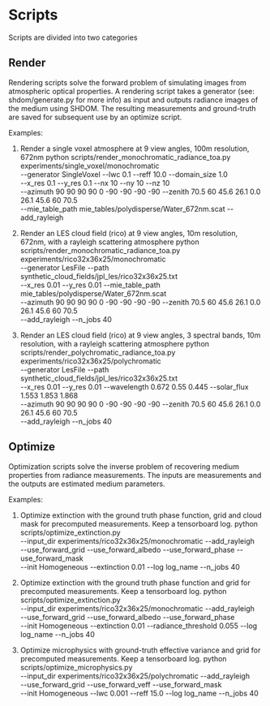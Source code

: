 # Scripts

Scripts are divided into two categories

Render
--- 
Rendering scripts solve the forward problem of simulating images from atmospheric optical properties.
A rendering script takes a generator (see: shdom/generate.py for more info) as input and outputs radiance images of the medium using SHDOM.
The resulting measurements and ground-truth are saved for subsequent use by an optimize script.

Examples:
1. Render a single voxel atmosphere at 9 view angles, 100m resolution, 672nm
python scripts/render_monochromatic_radiance_toa.py experiments/single_voxel/monochromatic \
        --generator SingleVoxel --lwc 0.1 --reff 10.0 --domain_size 1.0 \
        --x_res 0.1 --y_res 0.1 --nx 10 --ny 10 --nz 10  \
        --azimuth 90 90 90 90 0 -90 -90 -90 -90 --zenith 70.5 60 45.6 26.1 0.0 26.1 45.6 60 70.5 \
        --mie_table_path mie_tables/polydisperse/Water_672nm.scat --add_rayleigh

2. Render an LES cloud field (rico) at 9 view angles, 10m resolution, 672nm, with a rayleigh scattering atmosphere
python scripts/render_monochromatic_radiance_toa.py experiments/rico32x36x25/monochromatic \
        --generator LesFile --path synthetic_cloud_fields/jpl_les/rico32x36x25.txt \
        --x_res 0.01 --y_res 0.01 --mie_table_path mie_tables/polydisperse/Water_672nm.scat \
        --azimuth 90 90 90 90 0 -90 -90 -90 -90 --zenith 70.5 60 45.6 26.1 0.0 26.1 45.6 60 70.5 \
        --add_rayleigh --n_jobs 40 

2. Render an LES cloud field (rico) at 9 view angles, 3 spectral bands, 10m resolution, with a rayleigh scattering atmosphere
python scripts/render_polychromatic_radiance_toa.py experiments/rico32x36x25/polychromatic\
        --generator LesFile --path synthetic_cloud_fields/jpl_les/rico32x36x25.txt \
        --x_res 0.01 --y_res 0.01 --wavelength 0.672 0.55 0.445  --solar_flux 1.553 1.853 1.868\
        --azimuth 90 90 90 90 0 -90 -90 -90 -90 --zenith 70.5 60 45.6 26.1 0.0 26.1 45.6 60 70.5 \
        --add_rayleigh --n_jobs 40


Optimize
---
Optimization scripts solve the inverse problem of recovering medium properties from radiance measurements. 
The inputs are measurements and the outputs are estimated medium parameters.

Examples:
1. Optimize extinction with the ground truth phase function, grid and cloud mask for precomputed measurements. Keep a tensorboard log.
python scripts/optimize_extinction.py \
        --input_dir experiments/rico32x36x25/monochromatic --add_rayleigh \
        --use_forward_grid  --use_forward_albedo --use_forward_phase  --use_forward_mask \
        --init Homogeneous --extinction 0.01 --log log_name --n_jobs 40 
        
2. Optimize extinction with the ground truth phase function and grid for precomputed measurements. Keep a tensorboard log.
python scripts/optimize_extinction.py \
        --input_dir experiments/rico32x36x25/monochromatic --add_rayleigh \
        --use_forward_grid  --use_forward_albedo --use_forward_phase   \
        --init Homogeneous --extinction 0.01 --radiance_threshold 0.055 --log log_name --n_jobs 40 

3. Optimize microphysics with ground-truth effective variance and grid for precomputed measurements. Keep a tensorboard log.
python scripts/optimize_microphysics.py \
        --input_dir experiments/rico32x36x25/polychromatic --add_rayleigh\
        --use_forward_grid  --use_forward_veff  --use_forward_mask \
        --init Homogeneous --lwc 0.001  --reff 15.0 --log log_name --n_jobs 40 